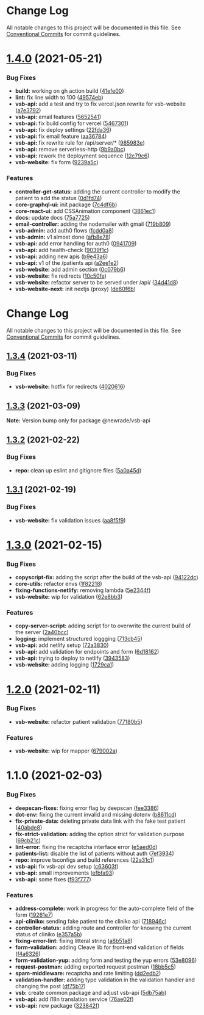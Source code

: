 # Change Log

All notable changes to this project will be documented in this file. See
[Conventional Commits](https://conventionalcommits.org) for commit guidelines.

# [1.4.0](https://github.com/newrade/newrade-core/tree/master/packages/vsb-api/compare/@newrade/vsb-api@1.3.4...@newrade/vsb-api@1.4.0) (2021-05-21)

### Bug Fixes

- **build:** working on gh action build
  ([41efe00](https://github.com/newrade/newrade-core/tree/master/packages/vsb-api/commit/41efe00146700e0108b66eac17f8bbe033f4d1f6))
- **lint:** fix line width to 100
  ([49574eb](https://github.com/newrade/newrade-core/tree/master/packages/vsb-api/commit/49574eb1fe8aa3bbdf3cf9a6067956ccf3a96561))
- **vsb-api:** add a test and try to fix vercel.json rewrite for vsb-website
  ([a7e3792](https://github.com/newrade/newrade-core/tree/master/packages/vsb-api/commit/a7e37922fba063dd6226509dc1f7abc48f3a6600))
- **vsb-api:** email features
  ([5652541](https://github.com/newrade/newrade-core/tree/master/packages/vsb-api/commit/56525419a71a3028d136662e20b0285aebba19c6))
- **vsb-api:** fix build config for vercel
  ([5467301](https://github.com/newrade/newrade-core/tree/master/packages/vsb-api/commit/54673017ec6d176388a517bd9d0a39d80c7d136e))
- **vsb-api:** fix deploy settings
  ([22fda36](https://github.com/newrade/newrade-core/tree/master/packages/vsb-api/commit/22fda366d958ee071d1375f4af7372abf1d4abf4))
- **vsb-api:** fix email feature
  ([aa36784](https://github.com/newrade/newrade-core/tree/master/packages/vsb-api/commit/aa3678420ec10df111cc51c7d91f0884a7ecd902))
- **vsb-api:** fix rewrite rule for /api/server/\*
  ([985983e](https://github.com/newrade/newrade-core/tree/master/packages/vsb-api/commit/985983e20a08db1d06bcc13caf49297a3f17243e))
- **vsb-api:** remove serverless-http
  ([9b9a0bc](https://github.com/newrade/newrade-core/tree/master/packages/vsb-api/commit/9b9a0bcd98d03846f54fabde56377a5d5dbb8fe7))
- **vsb-api:** rework the deployment sequence
  ([12c79c6](https://github.com/newrade/newrade-core/tree/master/packages/vsb-api/commit/12c79c61f7db17d85a49b260405eb21bf6af048a))
- **vsb-website:** fix form
  ([9239a5c](https://github.com/newrade/newrade-core/tree/master/packages/vsb-api/commit/9239a5c5ca613cebf629902d92e6fc7bb24c1deb))

### Features

- **controller-get-status:** adding the current controller to modify the patient
  to add the status
  ([0d1fd74](https://github.com/newrade/newrade-core/tree/master/packages/vsb-api/commit/0d1fd745f7993d50564fe066dd94fcab3eda2944))
- **core-graphql-ui:** init package
  ([7c4df6b](https://github.com/newrade/newrade-core/tree/master/packages/vsb-api/commit/7c4df6bc867e61a8e545dc7d389f6bc58777f899))
- **core-react-ui:** add CSSAnimation component
  ([3861ec1](https://github.com/newrade/newrade-core/tree/master/packages/vsb-api/commit/3861ec1ecafec29b3ac9236aae88e740541feba8))
- **docs:** update docs
  ([75a7725](https://github.com/newrade/newrade-core/tree/master/packages/vsb-api/commit/75a7725a8c3b0b59508cdd203567af1d3fa9d308))
- **email-controller:** adding the nodemailer with gmail
  ([719b809](https://github.com/newrade/newrade-core/tree/master/packages/vsb-api/commit/719b809ffcde9dab3ee3ccd0b4ff5f7d0e1cb780))
- **vsb-admin:** add auth0 flows
  ([fcdd0a8](https://github.com/newrade/newrade-core/tree/master/packages/vsb-api/commit/fcdd0a81ea10ffe4d1342440406ab7a2f92420b5))
- **vsb-admin:** v1 almost done
  ([afb8e78](https://github.com/newrade/newrade-core/tree/master/packages/vsb-api/commit/afb8e7892f7782dcc9a6596186b177d63a9782ce))
- **vsb-api:** add error handling for auth0
  ([0941709](https://github.com/newrade/newrade-core/tree/master/packages/vsb-api/commit/094170962aee78d608bafe7c8aae70ebc16713fe))
- **vsb-api:** add health-check
  ([9039f1c](https://github.com/newrade/newrade-core/tree/master/packages/vsb-api/commit/9039f1c9fdef9948d90553685ee079c66ddc554a))
- **vsb-api:** adding new apis
  ([b9e43a6](https://github.com/newrade/newrade-core/tree/master/packages/vsb-api/commit/b9e43a6e9e1523055c57786b8abfd89ed4fdaacc))
- **vsb-api:** v1 of the /patients api
  ([a2ee1e2](https://github.com/newrade/newrade-core/tree/master/packages/vsb-api/commit/a2ee1e2fd6b9bf582237f19614e7403d1416718b))
- **vsb-website:** add admin section
  ([0c079b6](https://github.com/newrade/newrade-core/tree/master/packages/vsb-api/commit/0c079b6adae0670c09bca0625f889193510962c8))
- **vsb-website:** fix redirects
  ([10c50fe](https://github.com/newrade/newrade-core/tree/master/packages/vsb-api/commit/10c50fe5712d6ae13334422b4ffb2dbf313d6958))
- **vsb-website:** refactor server to be served under /api/
  ([34d41d8](https://github.com/newrade/newrade-core/tree/master/packages/vsb-api/commit/34d41d8d9ff09ab66aa49c413bdc2a6cf043d0e1))
- **vsb-website-next:** init nextjs (proxy)
  ([de60f6b](https://github.com/newrade/newrade-core/tree/master/packages/vsb-api/commit/de60f6b2d6dd9dbdb6aee0c36a8a3e80b2e10bb7))

# Change Log

All notable changes to this project will be documented in this file. See
[Conventional Commits](https://conventionalcommits.org) for commit guidelines.

## [1.3.4](https://github.com/newrade/newrade-core/tree/master/packages/vsb-api/compare/@newrade/vsb-api@1.3.3...@newrade/vsb-api@1.3.4) (2021-03-11)

### Bug Fixes

- **vsb-website:** hotfix for redirects
  ([4020616](https://github.com/newrade/newrade-core/tree/master/packages/vsb-api/commit/402061618bd468f0e7c194a1205c944f52a15112))

## [1.3.3](https://github.com/newrade/newrade-core/tree/master/packages/vsb-api/compare/@newrade/vsb-api@1.3.2...@newrade/vsb-api@1.3.3) (2021-03-09)

**Note:** Version bump only for package @newrade/vsb-api

## [1.3.2](https://github.com/newrade/newrade-core/tree/master/packages/vsb-api/compare/@newrade/vsb-api@1.3.1...@newrade/vsb-api@1.3.2) (2021-02-22)

### Bug Fixes

- **repo:** clean up eslint and gitignore files
  ([5a0a45d](https://github.com/newrade/newrade-core/tree/master/packages/vsb-api/commit/5a0a45d7d6e669dc6859f361093d6d5b1e3c5d09))

## [1.3.1](https://github.com/newrade/newrade-core/tree/master/packages/vsb-api/compare/@newrade/vsb-api@1.3.0...@newrade/vsb-api@1.3.1) (2021-02-19)

### Bug Fixes

- **vsb-website:** fix validation issues
  ([aa8f5f9](https://github.com/newrade/newrade-core/tree/master/packages/vsb-api/commit/aa8f5f9e1f2bab9eff62c32017d9a5159750e98f))

# [1.3.0](https://github.com/newrade/newrade-core/tree/master/packages/vsb-api/compare/@newrade/vsb-api@1.2.0...@newrade/vsb-api@1.3.0) (2021-02-15)

### Bug Fixes

- **copyscript-fix:** adding the script after the build of the vsb-api
  ([94122dc](https://github.com/newrade/newrade-core/tree/master/packages/vsb-api/commit/94122dc792aba1586e0abdecd6f5a555c7a90b42))
- **core-utils:** refactor envs
  ([1f82218](https://github.com/newrade/newrade-core/tree/master/packages/vsb-api/commit/1f82218b98f869c7e16202601bffe13ae085ae94))
- **fixing-functions-netlify:** removing lambda
  ([5e2344f](https://github.com/newrade/newrade-core/tree/master/packages/vsb-api/commit/5e2344f4eda61740f377d25f2f708e7f89e9715b))
- **vsb-website:** wip for validation
  ([62e8bb3](https://github.com/newrade/newrade-core/tree/master/packages/vsb-api/commit/62e8bb34fe83946b25e8e34f823cb608933658c7))

### Features

- **copy-server-script:** adding script for to overwrite the current build of
  the server
  ([2a40bcc](https://github.com/newrade/newrade-core/tree/master/packages/vsb-api/commit/2a40bccf3a2f00b06ca75eadef6fd9e25a3baee4))
- **logging:** implement structured loggging
  ([713cb45](https://github.com/newrade/newrade-core/tree/master/packages/vsb-api/commit/713cb4501897b14ff3d53c93d32bce0686759a7c))
- **vsb-api:** add netlify setup
  ([72a3830](https://github.com/newrade/newrade-core/tree/master/packages/vsb-api/commit/72a3830dab26801c066c040632b1e64b1f974e27))
- **vsb-api:** add validation for endpoints and form
  ([6d18162](https://github.com/newrade/newrade-core/tree/master/packages/vsb-api/commit/6d18162c1d76e2f9463443d75c88f24514061afd))
- **vsb-api:** trying to deploy to netlify
  ([3943583](https://github.com/newrade/newrade-core/tree/master/packages/vsb-api/commit/394358395408463b83b8140e662ffe6062109f64))
- **vsb-website:** adding logging
  ([1729ca1](https://github.com/newrade/newrade-core/tree/master/packages/vsb-api/commit/1729ca148e4de6831bf2b7beaeec9abf658a1b5c))

# [1.2.0](https://github.com/newrade/newrade-core/tree/master/packages/vsb-api/compare/@newrade/vsb-api@1.1.0...@newrade/vsb-api@1.2.0) (2021-02-11)

### Bug Fixes

- **vsb-website:** refactor patient validation
  ([77180b5](https://github.com/newrade/newrade-core/tree/master/packages/vsb-api/commit/77180b59ed02a90ff8bbaeece51fc1bf78a82287))

### Features

- **vsb-website:** wip for mapper
  ([679002a](https://github.com/newrade/newrade-core/tree/master/packages/vsb-api/commit/679002ab9d8cbdb5ba4b489693b8406b2b91dd06))

# 1.1.0 (2021-02-03)

### Bug Fixes

- **deepscan-fixes:** fixing error flag by deepscan
  ([fee3386](https://github.com/newrade/newrade-core/tree/master/packages/vsb-api/commit/fee3386d881f78036447523e48f7455ace636645))
- **dot-env:** fixing the current invalid and missing dotenv
  ([b8611cd](https://github.com/newrade/newrade-core/tree/master/packages/vsb-api/commit/b8611cd69d33320b4a9ab8784f8bf5fada7484de))
- **fix-private-data:** deleting private data link with the fake test patient
  ([40abde8](https://github.com/newrade/newrade-core/tree/master/packages/vsb-api/commit/40abde8a4d61d4fb5f2fcd73438e25e2ab61a199))
- **fix-strict-validation:** adding the option strict for validation purpose
  ([69cb21c](https://github.com/newrade/newrade-core/tree/master/packages/vsb-api/commit/69cb21ccc9b11f62222027b8a37fd0ce776eb279))
- **lint-error:** fixing the recaptcha interface error
  ([e5aed0d](https://github.com/newrade/newrade-core/tree/master/packages/vsb-api/commit/e5aed0da52bda7d9e22eb8dfbb4f80658f2797bd))
- **patients-list:** disable the list of patients without auth
  ([7ef3934](https://github.com/newrade/newrade-core/tree/master/packages/vsb-api/commit/7ef3934dc49ea5d57d447494750d30ed8178de28))
- **repo:** improve tsconfigs and build references
  ([22a31c1](https://github.com/newrade/newrade-core/tree/master/packages/vsb-api/commit/22a31c17608f6d6fda5ccd193588fd9194c68502))
- **vsb-api:** fix vsb-api dev setup
  ([c63603f](https://github.com/newrade/newrade-core/tree/master/packages/vsb-api/commit/c63603feac60d03d57ef1dd44396527e98a15ae8))
- **vsb-api:** small improvements
  ([efbfa93](https://github.com/newrade/newrade-core/tree/master/packages/vsb-api/commit/efbfa93b83aa458fab40a9691ba5e37803234f52))
- **vsb-api:** some fixes
  ([f93f777](https://github.com/newrade/newrade-core/tree/master/packages/vsb-api/commit/f93f777e5c2e32507777d93936074898fdfab6a8))

### Features

- **address-complete:** work in progress for the auto-complete field of the form
  ([19261e7](https://github.com/newrade/newrade-core/tree/master/packages/vsb-api/commit/19261e7ac3b957807fc8ee70c677fd26fa254a9d))
- **api-cliniko:** sending fake patient to the cliniko api
  ([718946c](https://github.com/newrade/newrade-core/tree/master/packages/vsb-api/commit/718946cb9497b7ca507b43c3ce01922daf607a97))
- **controller-status:** adding route and controller for knowing the current
  status of cliniko
  ([e357a5b](https://github.com/newrade/newrade-core/tree/master/packages/vsb-api/commit/e357a5b5c3865d664184bb659370f7b4fdc2c9a2))
- **fixing-error-lint:** fixing litteral string
  ([a8b51a8](https://github.com/newrade/newrade-core/tree/master/packages/vsb-api/commit/a8b51a8ce8e5c40efd6a57a05c10f1845c4f648c))
- **form-validation:** adding Cleave lib for front-end validation of fields
  ([f4a6326](https://github.com/newrade/newrade-core/tree/master/packages/vsb-api/commit/f4a63263d832bb14f480b20d82e57cde93d31428))
- **form-validation-yup:** adding form and testing the yup errors
  ([53e8096](https://github.com/newrade/newrade-core/tree/master/packages/vsb-api/commit/53e809643d48cce51bacd6abc097e5cf91429745))
- **request-postman:** adding exported request postman
  ([18bb5c5](https://github.com/newrade/newrade-core/tree/master/packages/vsb-api/commit/18bb5c5b3d50672b59cd29d2262a1cfe2ba43d0d))
- **spam-middleware:** recaptcha and rate limiting
  ([dd2edb2](https://github.com/newrade/newrade-core/tree/master/packages/vsb-api/commit/dd2edb24a527435dc45546c6753ebaa9c3464252))
- **validation-handler:** adding type validation in the validation handler and
  changing the post
  ([df75b17](https://github.com/newrade/newrade-core/tree/master/packages/vsb-api/commit/df75b1756b991dbb6b47cb9b47d186779ed811c7))
- **vsb:** create common package and adjust vsb-api
  ([5db75ab](https://github.com/newrade/newrade-core/tree/master/packages/vsb-api/commit/5db75ab09fc2dd4e3cd6f52b4cc2bc56398863b8))
- **vsb-api:** add i18n translation service
  ([76ae02f](https://github.com/newrade/newrade-core/tree/master/packages/vsb-api/commit/76ae02fa4bc15c744b5d2629267bda27b66d9403))
- **vsb-api:** new package
  ([323842f](https://github.com/newrade/newrade-core/tree/master/packages/vsb-api/commit/323842f2a905ea89b3f03a423c09c2e49125aeec))
